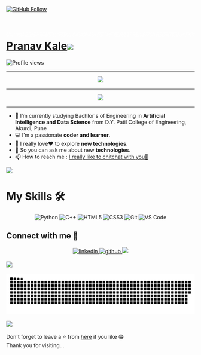 [![GitHub Follow](https://img.shields.io/github/followers/PranavKale03?style=social&logo=github)](https://github.com/PranavKale03)

# ![](<https://github.com/Akash-Salvi/Akash-Salvi/blob/master/Hello(1).gif>)[Pranav Kale](https://github.com/PranavKale03)<img src="https://raw.githubusercontent.com/MartinHeinz/MartinHeinz/master/wave.gif" width="30px">

![Profile views](https://gpvc.arturio.dev/PranavKale03)

---

<p align="center">
  <img src="https://github-readme-stats.vercel.app/api?username=PranavKale03&border_radius=40%&show_icons=true&hide_border=true&theme=algolia">
</p>

---

<p align="center">
   <img src="https://github-readme-streak-stats.herokuapp.com/?&user=PranavKale03">
</p>


---


- 🔭 I’m currently studying Bachlor's of Engineering in **Artificial Intelligence and Data Science** from D.Y. Patil College of Engineering, Akurdi, Pune
- 💻 I’m a passionate **coder and learner**.
- 🔭 I really love❤️ to explore **new technologies**.
- 💬 So you can ask me about new **technologies**.
- 📫 How to reach me : <a href="https://linktr.ee/pranavmkale03">I really like to chitchat with you🤝</a>


<img src="https://user-images.githubusercontent.com/73097560/115834477-dbab4500-a447-11eb-908a-139a6edaec5c.gif"></a>      


<h1>My Skills 🛠</h1>

<p align="center">
  <img alt="Python" src="https://img.shields.io/badge/python-3670A0?style=for-the-badge&logo=python&logoColor=ffdd54"/>
  <img alt="C++" src="https://img.shields.io/badge/c++-%2300599C.svg?style=for-the-badge&logo=c%2B%2B&logoColor=white" />
  <img alt="HTML5" src="https://img.shields.io/badge/html5-%23E34F26.svg?&style=for-the-badge&logo=html5&logoColor=white" />
  <img alt="CSS3" src="https://img.shields.io/badge/css3-%231572B6.svg?&style=for-the-badge&logo=css3&logoColor=white" />
  <img alt="Git" src="https://img.shields.io/badge/github-%23121011.svg?style=for-the-badge&logo=github&logoColor=white" />
  <img alt="VS Code" src="https://img.shields.io/badge/Visual_Studio_Code-0078D4?style=for-the-badge&logo=visual%20studio%20code&logoColor=white" />
</p>

## Connect with me 🤝  

<div align="center">
 <a href=https://www.linkedin.com/in/pranav-kale-2aa64822b/" target="_blank">
<img src=https://img.shields.io/badge/linkedin-%231E77B5.svg?&style=for-the-badge&logo=linkedin&logoColor=white alt=linkedin style="margin-bottom: 5px;" />
</a>

<a href="https://github.com/PranavKale03" target="_blank">
<img src=https://img.shields.io/badge/github-%2324292e.svg?&style=for-the-badge&logo=github&logoColor=white alt=github style="margin-bottom: 5px;" />
</a>
                                                                                                                                                  
<a href="mailto:pranavmkale99@gmail.com" target="_blank">
<img src="https://img.shields.io/badge/Gmail-D14836?style=for-the-badge&logo=gmail&logoColor=white" />
</a>
</div>
   
                                                                                                   
<img src="https://user-images.githubusercontent.com/73097560/115834477-dbab4500-a447-11eb-908a-139a6edaec5c.gif"></a>  

                                                                                                                
<div align="center">
<img src="https://github.com/kothariji/kothariji/blob/master/github-user-contribution.svg"></img>
</div>
 
                                                                                          
<img src="https://user-images.githubusercontent.com/73097560/115834477-dbab4500-a447-11eb-908a-139a6edaec5c.gif"></a>                                                                                            
  
                                                                                                                
Don't forget to leave a ⭐ from [here](https://github.com/PranavKale03) if you like 😁 <br/>
Thank you for visiting...
